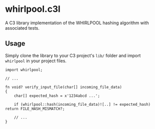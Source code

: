 # whirlpool.c3l
A C3 library implementation of the WHIRLPOOL hashing algorithm with associated tests.


## Usage
Simply clone the library to your C3 project's `lib/` folder and import `whirlpool` in your project files.

```c3
import whirlpool;

// ...

fn void? verify_input_file(char[] incoming_file_data)
{
    char[] expected_hash = x'1234abcd ...';

    if (whirlpool::hash(incoming_file_data)![..] != expected_hash) return FILE_HASH_MISMATCH?;

    // ...
}
```
